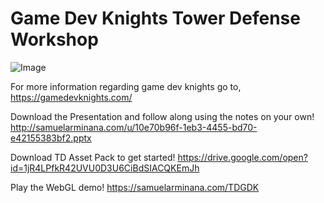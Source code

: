 # Game Dev Knights Tower Defense Workshop

![Image](http://samuelarminana.com/u/1e00c1898-feff-4fd0-afd9-e18b43a3ccfd.png)

For more information regarding game dev knights go to, https://gamedevknights.com/

Download the Presentation and follow along using the notes on your own!
http://samuelarminana.com/u/10e70b96f-1eb3-4455-bd70-e42155383bf2.pptx

Download TD Asset Pack to get started!
https://drive.google.com/open?id=1jR4LPfkR42UVU0D3U6CiBdSIACQKEmJh

Play the WebGL demo!
https://samuelarminana.com/TDGDK
